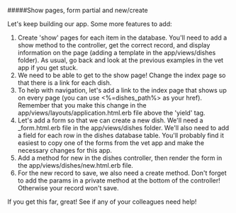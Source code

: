 #####Show pages, form partial and new/create

Let's keep building our app. Some more features to add:
1) Create 'show' pages for each item in the database. You'll need to add a show method to the controller, get the correct record, and display information on the page (adding a template in the app/views/dishes folder). As usual, go back and look at the previous examples in the vet app if you get stuck.
2) We need to be able to get to the show page! Change the index page so that there is a link for each dish.
3) To help with navigation, let's add a link to the index page that shows up on every page (you can use <%=dishes_path%> as your href). Remember that you make this change in the app/views/layouts/application.html.erb file above the 'yield' tag.
4) Let's add a form so that we can create a new dish. We'll need a \_form.html.erb file in the app/views/dishes folder. We'll also need to add a field for each row in the dishes database table. You'll probably find it easiest to copy one of the forms from the vet app and make the necessary changes for this app.
5) Add a method for new in the dishes controller, then render the form in the app/views/dishes/new.html.erb file.
6) For the new record to save, we also need a create method. Don't forget to add the params in a private method at the bottom of the controller! Otherwise your record won't save.

If you get this far, great! See if any of your colleagues need help!
